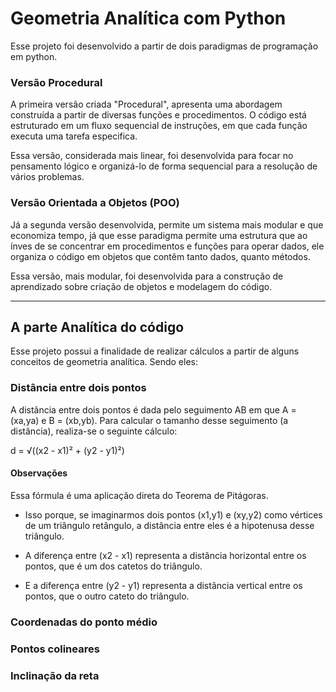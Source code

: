 # Geometria Analítica com Python
Esse projeto foi desenvolvido a partir de dois paradigmas de programação em python.

### Versão Procedural
A primeira versão criada "Procedural", apresenta uma abordagem construída a partir de diversas funções e procedimentos. O código está estruturado em um fluxo sequencial de instruções, em que cada função executa uma tarefa especifica.

Essa versão, considerada mais linear, foi desenvolvida para focar no pensamento lógico e organizá-lo de forma sequencial para a resolução de vários problemas.

### Versão Orientada a Objetos (POO)
Já a segunda versão desenvolvida, permite um sistema mais modular e que economiza tempo, já que esse paradigma permite uma estrutura que ao ínves de se concentrar em procedimentos e funções para operar dados, ele organiza o código em objetos que contêm tanto dados, quanto métodos.

Essa versão, mais modular, foi desenvolvida para a construção de aprendizado sobre criação de objetos e modelagem do código.

---

## A parte Analítica do código
Esse projeto possui a finalidade de realizar cálculos a partir de alguns conceitos de geometria analítica. Sendo eles:

### Distância entre dois pontos
A distância entre dois pontos é dada pelo seguimento AB em que A = (xa,ya) e B = (xb,yb). Para calcular o tamanho desse seguimento (a distância), realiza-se o seguinte cálculo:

d = √((x2 - x1)² + (y2 - y1)²) 

#### Observações
Essa fórmula é uma aplicação direta do Teorema de Pitágoras.

- Isso porque, se imaginarmos dois pontos (x1,y1) e (xy,y2) como vértices de um triângulo retângulo, a distância entre eles é a hipotenusa desse triângulo.

- A diferença entre (x2 - x1) representa a distância horizontal entre os pontos, que é um dos catetos do triângulo.
- E a diferença entre (y2 - y1) representa a distância vertical entre os pontos, que o outro cateto do triângulo.

### Coordenadas do ponto médio

### Pontos colineares

### Inclinação da reta